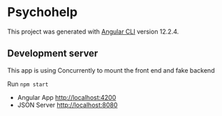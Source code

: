 # Psychohelp

This project was generated with [Angular CLI](https://github.com/angular/angular-cli) version 12.2.4.

## Development server

This app is using Concurrently to mount the front end and fake backend

Run `npm start`

* Angular App [http://localhost:4200](http://localhost:4200)
* JSON Server [http://localhost:8080](http://localhost:8080)
